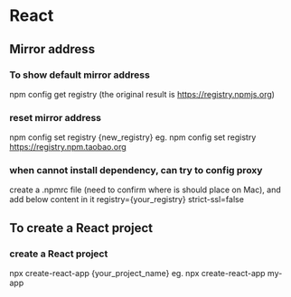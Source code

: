 # React

## Mirror address
### To show default mirror address
npm config get registry
(the original result is https://registry.npmjs.org)

### reset mirror address
npm config set registry {new_registry}
eg.
npm config set registry https://registry.npm.taobao.org

### when cannot install dependency, can try to config proxy
create a .npmrc file (need to confirm where is should place on Mac), and add below content in it
registry={your_registry}
strict-ssl=false

## To create a React project
### create a React project
npx create-react-app {your_project_name}
eg. npx create-react-app my-app
